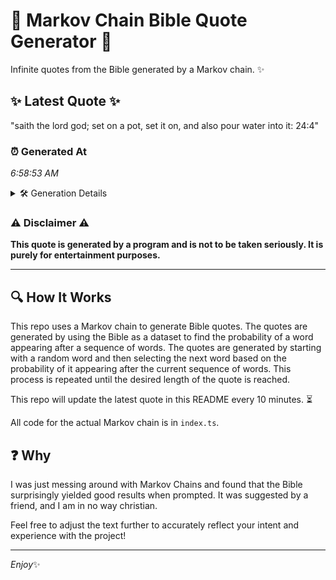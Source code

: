 # 📖 Markov Chain Bible Quote Generator 📖

Infinite quotes from the Bible generated by a Markov chain. ✨

## ✨ Latest Quote ✨
"saith the lord god; set on a pot, set it on, and also pour water into it: 24:4"

### ⏰ Generated At
*6:58:53 AM*

<details>
    <summary>🛠️ Generation Details</summary>
    <p>
        <strong>🌱 Seed:</strong> saith<br>
        <strong>🔄 Iterations:</strong> 17<br>
        <strong>📜 Context History:</strong><br>[ saith ]: the<br>[ saith, the ]: lord<br>[ saith, the, lord ]: god;<br>[ saith, the, lord, god; ]: set<br>[ saith, the, lord, god;, set ]: on<br>[ saith, the, lord, god;, set, on ]: a<br>[ the, lord, god;, set, on, a ]: pot,<br>[ lord, god;, set, on, a, pot, ]: set<br>[ god;, set, on, a, pot,, set ]: it<br>[ set, on, a, pot,, set, it ]: on,<br>[ on, a, pot,, set, it, on, ]: and<br>[ a, pot,, set, it, on,, and ]: also<br>[ pot,, set, it, on,, and, also ]: pour<br>[ set, it, on,, and, also, pour ]: water<br>[ it, on,, and, also, pour, water ]: into<br>[ on,, and, also, pour, water, into ]: it:<br>[ and, also, pour, water, into, it: ]: 24:4<br>
    </p>
</details>

### ⚠️ Disclaimer ⚠️
**This quote is generated by a program and is not to be taken seriously. It is purely for entertainment purposes.**

---

## 🔍 How It Works

This repo uses a Markov chain to generate Bible quotes. The quotes are generated by using the Bible as a dataset to find the probability of a word appearing after a sequence of words. The quotes are generated by starting with a random word and then selecting the next word based on the probability of it appearing after the current sequence of words. This process is repeated until the desired length of the quote is reached.

This repo will update the latest quote in this README every 10 minutes. ⏳

All code for the actual Markov chain is in `index.ts`.

## ❓ Why

I was just messing around with Markov Chains and found that the Bible surprisingly yielded good results when prompted. 
It was suggested by a friend, and I am in no way christian.

Feel free to adjust the text further to accurately reflect your intent and experience with the project!

---

*Enjoy*✨
